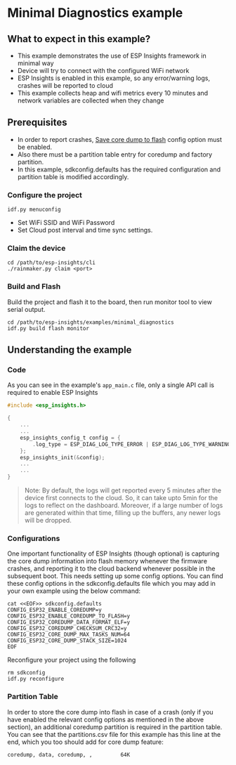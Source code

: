 # Minimal Diagnostics example

## What to expect in this example?

- This example demonstrates the use of ESP Insights framework in minimal way
- Device will try to connect with the configured WiFi network
- ESP Insights is enabled in this example, so any error/warning logs, crashes will be reported to cloud
- This example collects heap and wifi metrics every 10 minutes and network variables are collected when they change

## Prerequisites
- In order to report crashes, [Save core dump to flash](https://docs.espressif.com/projects/esp-idf/en/latest/esp32/api-guides/core_dump.html#save-core-dump-to-flash) config option must be enabled.
- Also there must be a partition table entry for coredump and factory partition.
- In this example, sdkconfig.defaults has the required configuration and partition table is modified accordingly.

### Configure the project

```
idf.py menuconfig
```

* Set WiFi SSID and WiFi Password
* Set Cloud post interval and time sync settings.

### Claim the device

```
cd /path/to/esp-insights/cli
./rainmaker.py claim <port>
```

### Build and Flash

Build the project and flash it to the board, then run monitor tool to view serial output.

```
cd /path/to/esp-insights/examples/minimal_diagnostics
idf.py build flash monitor
```

## Understanding the example

### Code

As you can see in the example's `app_main.c` file, only a single API call is required to enable ESP Insights

```c
#include <esp_insights.h>

{
	...
	...
	esp_insights_config_t config = {
		.log_type = ESP_DIAG_LOG_TYPE_ERROR | ESP_DIAG_LOG_TYPE_WARNING | ESP_DIAG_LOG_TYPE_EVENT,
	};
	esp_insights_init(&config);
	...
	...
}
```

> Note: By default, the logs will get reported every 5 minutes after the device first connects to the cloud. So, it can take upto 5min for the logs to reflect on the dashboard. Moreover, if a large number of logs are generated within that time, filling up the buffers, any newer logs will be dropped.

### Configurations

One important functionality of ESP Insights (though optional) is capturing the core dump information into flash memory whenever the firmware crashes, and reporting it to the cloud backend whenever possible in the subsequent boot. This needs setting up some config options. You can find these config options in the sdkconfig.defaults file which you may add in your own example using the below command:

```
cat <<EOF>> sdkconfig.defaults
CONFIG_ESP32_ENABLE_COREDUMP=y
CONFIG_ESP32_ENABLE_COREDUMP_TO_FLASH=y
CONFIG_ESP32_COREDUMP_DATA_FORMAT_ELF=y
CONFIG_ESP32_COREDUMP_CHECKSUM_CRC32=y
CONFIG_ESP32_CORE_DUMP_MAX_TASKS_NUM=64
CONFIG_ESP32_CORE_DUMP_STACK_SIZE=1024
EOF
```

Reconfigure your project using the following

```
rm sdkconfig
idf.py reconfigure
```

### Partition Table

In order to store the core dump into flash in case of a crash (only if you have enabled the relevant config options as mentioned in the above section), an additional coredump partition is required in the partition table. You can see that the partitions.csv file for this example has this line at the end, which you too should add for core dump feature:

```
coredump, data, coredump, ,         64K
```
